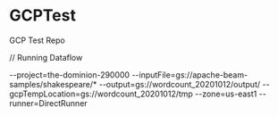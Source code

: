 # GCPTest
GCP Test Repo

// Running Dataflow

--project=the-dominion-290000
--inputFile=gs://apache-beam-samples/shakespeare/*
--output=gs://wordcount_20201012/output/
--gcpTempLocation=gs://wordcount_20201012/tmp
--zone=us-east1
--runner=DirectRunner
